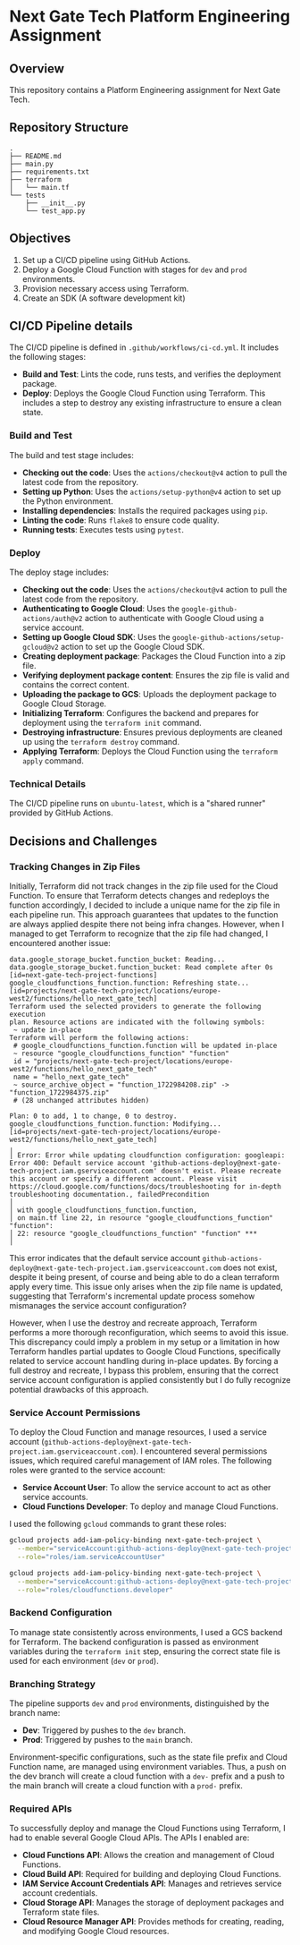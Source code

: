 # Next Gate Tech Platform Engineering Assignment

## Overview

This repository contains a Platform Engineering assignment for Next Gate Tech.

## Repository Structure

```
.
├── README.md
├── main.py
├── requirements.txt
├── terraform
│   └── main.tf
└── tests
    ├── __init__.py
    └── test_app.py
```

## Objectives

1. Set up a CI/CD pipeline using GitHub Actions.
2. Deploy a Google Cloud Function with stages for `dev` and `prod` environments.
3. Provision necessary access using Terraform.
4. Create an SDK (A software development kit)

## CI/CD Pipeline details

The CI/CD pipeline is defined in `.github/workflows/ci-cd.yml`. It includes the following stages:

- **Build and Test**: Lints the code, runs tests, and verifies the deployment package.
- **Deploy**: Deploys the Google Cloud Function using Terraform. This includes a step to destroy any existing infrastructure to ensure a clean state.

### Build and Test

The build and test stage includes:

- **Checking out the code**: Uses the `actions/checkout@v4` action to pull the latest code from the repository.
- **Setting up Python**: Uses the `actions/setup-python@v4` action to set up the Python environment.
- **Installing dependencies**: Installs the required packages using `pip`.
- **Linting the code**: Runs `flake8` to ensure code quality.
- **Running tests**: Executes tests using `pytest`.

### Deploy

The deploy stage includes:

- **Checking out the code**: Uses the `actions/checkout@v4` action to pull the latest code from the repository.
- **Authenticating to Google Cloud**: Uses the `google-github-actions/auth@v2` action to authenticate with Google Cloud using a service account.
- **Setting up Google Cloud SDK**: Uses the `google-github-actions/setup-gcloud@v2` action to set up the Google Cloud SDK.
- **Creating deployment package**: Packages the Cloud Function into a zip file.
- **Verifying deployment package content**: Ensures the zip file is valid and contains the correct content.
- **Uploading the package to GCS**: Uploads the deployment package to Google Cloud Storage.
- **Initializing Terraform**: Configures the backend and prepares for deployment using the `terraform init` command.
- **Destroying infrastructure**: Ensures previous deployments are cleaned up using the `terraform destroy` command.
- **Applying Terraform**: Deploys the Cloud Function using the `terraform apply` command.

### Technical Details

The CI/CD pipeline runs on `ubuntu-latest`, which is a "shared runner" provided by GitHub Actions.


## Decisions and Challenges

### Tracking Changes in Zip Files

Initially, Terraform did not track changes in the zip file used for the Cloud Function. To ensure that Terraform detects changes and redeploys the function accordingly, I decided to include a unique name for the zip file in each pipeline run. This approach guarantees that updates to the function are always applied despite there not being infra changes. However, when I managed to get Terraform to recognize that the zip file had changed, I encountered another issue:

```
data.google_storage_bucket.function_bucket: Reading...
data.google_storage_bucket.function_bucket: Read complete after 0s [id=next-gate-tech-project-functions]
google_cloudfunctions_function.function: Refreshing state... [id=projects/next-gate-tech-project/locations/europe-west2/functions/hello_next_gate_tech]
Terraform used the selected providers to generate the following execution
plan. Resource actions are indicated with the following symbols:
 ~ update in-place
Terraform will perform the following actions:
 # google_cloudfunctions_function.function will be updated in-place
 ~ resource "google_cloudfunctions_function" "function" 
 id = "projects/next-gate-tech-project/locations/europe-west2/functions/hello_next_gate_tech"
 name = "hello_next_gate_tech"
 ~ source_archive_object = "function_1722984208.zip" -> "function_1722984375.zip"
 # (28 unchanged attributes hidden)
 
Plan: 0 to add, 1 to change, 0 to destroy.
google_cloudfunctions_function.function: Modifying... [id=projects/next-gate-tech-project/locations/europe-west2/functions/hello_next_gate_tech]
╷
│ Error: Error while updating cloudfunction configuration: googleapi: Error 400: Default service account 'github-actions-deploy@next-gate-tech-project.iam.gserviceaccount.com' doesn't exist. Please recreate this account or specify a different account. Please visit https://cloud.google.com/functions/docs/troubleshooting for in-depth troubleshooting documentation., failedPrecondition
│
│ with google_cloudfunctions_function.function,
│ on main.tf line 22, in resource "google_cloudfunctions_function" "function":
│ 22: resource "google_cloudfunctions_function" "function" ***
│
```

This error indicates that the default service account `github-actions-deploy@next-gate-tech-project.iam.gserviceaccount.com` does not exist, despite it being present, of course and being able to do a clean terraform apply every time. This issue only arises when the zip file name is updated, suggesting that Terraform's incremental update process somehow mismanages the service account configuration?

However, when I use the destroy and recreate approach, Terraform performs a more thorough reconfiguration, which seems to avoid this issue. This discrepancy could imply a problem in my setup or a limitation in how Terraform handles partial updates to Google Cloud Functions, specifically related to service account handling during in-place updates. By forcing a full destroy and recreate, I bypass this problem, ensuring that the correct service account configuration is applied consistently but I do fully recognize potential drawbacks of this approach.

### Service Account Permissions

To deploy the Cloud Function and manage resources, I used a service account (`github-actions-deploy@next-gate-tech-project.iam.gserviceaccount.com`). I encountered several permissions issues, which required careful management of IAM roles. The following roles were granted to the service account:

- **Service Account User**: To allow the service account to act as other service accounts.
- **Cloud Functions Developer**: To deploy and manage Cloud Functions.

I used the following `gcloud` commands to grant these roles:

```bash
gcloud projects add-iam-policy-binding next-gate-tech-project \
  --member="serviceAccount:github-actions-deploy@next-gate-tech-project.iam.gserviceaccount.com" \
  --role="roles/iam.serviceAccountUser"

gcloud projects add-iam-policy-binding next-gate-tech-project \
  --member="serviceAccount:github-actions-deploy@next-gate-tech-project.iam.gserviceaccount.com" \
  --role="roles/cloudfunctions.developer"

```

### Backend Configuration

To manage state consistently across environments, I used a GCS backend for Terraform. The backend configuration is passed as environment variables during the `terraform init` step, ensuring the correct state file is used for each environment (`dev` or `prod`).

### Branching Strategy

The pipeline supports `dev` and `prod` environments, distinguished by the branch name:

- **Dev**: Triggered by pushes to the `dev` branch.
- **Prod**: Triggered by pushes to the `main` branch.

Environment-specific configurations, such as the state file prefix and Cloud Function name, are managed using environment variables. Thus, a push on the dev branch will create a cloud function with a `dev-` prefix and a push to the main branch will create a cloud function with a `prod-` prefix. 

### Required APIs

To successfully deploy and manage the Cloud Functions using Terraform, I had to enable several Google Cloud APIs. The APIs I enabled are:

- **Cloud Functions API**: Allows the creation and management of Cloud Functions.
- **Cloud Build API**: Required for building and deploying Cloud Functions.
- **IAM Service Account Credentials API**: Manages and retrieves service account credentials.
- **Cloud Storage API**: Manages the storage of deployment packages and Terraform state files.
- **Cloud Resource Manager API**: Provides methods for creating, reading, and modifying Google Cloud resources.
